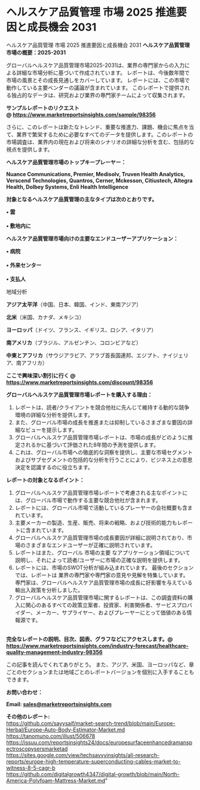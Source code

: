 # ヘルスケア品質管理 市場 2025 推進要因と成長機会 2031
ヘルスケア品質管理 市場 2025 推進要因と成長機会 2031
<strong><b>ヘルスケア品質管理市場の概要：2025-2031</b></strong>

グローバルヘルスケア品質管理市場2025-2031は、業界の専門家からの入力による詳細な市場分析に基づいて作成されています。 レポートは、今後数年間で市場の風景とその成長見通しをカバーしています。 レポートには、この市場で動作している主要ベンダーの議論が含まれています。 このレポートで提供される独占的なデータは、研究および業界の専門家チームによって収集されます。

<strong>サンプルレポートのリクエスト @ <a href=https://www.marketreportsinsights.com/sample/98356>https://www.marketreportsinsights.com/sample/98356</a></strong>

さらに、このレポートは新たなトレンド、重要な推進力、課題、機会に焦点を当て、業界で繁栄するために必要なすべてのデータを提供します。このレポートの市場調査は、業界内の現在および将来のシナリオの詳細な分析を含む、包括的な視点を提供します。

<strong>ヘルスケア品質管理市場のトップキープレーヤー：</strong>

<strong>Nuance Communications, Premier, Medisolv, Truven Health Analytics, Verscend Technologies, Quantros, Cerner, Mckesson, Citiustech, Altegra Health, Dolbey Systems, Enli Health Intelligence</strong>

<strong><b>対象となるヘルスケア品質管理の主なタイプは次のとおりです。</b></strong>

<strong>• 雲<br><br>• 敷地内に</strong>

<strong><b>ヘルスケア品質管理市場向けの主要なエンドユーザーアプリケーション：</b></strong>

<strong>• 病院<br><br>• 外来センター<br><br>• 支払人</strong>

 地域分析

<strong><b>アジア太平洋</b></strong>（中国、日本、韓国、インド、東南アジア）

<strong><b>北米</b></strong>（米国、カナダ、メキシコ）

<strong><b>ヨーロッパ</b></strong>（ドイツ、フランス、イギリス、ロシア、イタリア）

<strong><b>南アメリカ</b></strong>（ブラジル、アルゼンチン、コロンビアなど）

<strong><b>中東とアフリカ</b></strong>（サウジアラビア、アラブ首長国連邦、エジプト、ナイジェリア、南アフリカ）

<strong>ここで興味深い割引に行く @ <a href=https://www.marketreportsinsights.com/discount/98356>https://www.marketreportsinsights.com/discount/98356</a></strong>

<strong><b>グローバルヘルスケア品質管理市場レポートを購入する理由：</b></strong>
<ol>
  <li>レポートは、読者/クライアントを競合他社に先んじて維持する動的な競争環境の詳細な分析を提供します。</li>
  <li>また、グローバル市場の成長を推進または抑制しているさまざまな要因の詳細なビューを提示します。</li>
  <li>グローバルヘルスケア品質管理市場レポートは、市場の成長がどのように推定されるかに基づいて評価された8年間の予測を提供します。</li>
  <li>これは、グローバル市場への徹底的な洞察を提供し、主要な市場セグメントおよびサブセグメントの包括的な分析を行うことにより、ビジネス上の意思決定を認識するのに役立ちます。</li>
</ol>
<strong><b>レポートの対象となるポイント：</b></strong>
<ol>
  <li>グローバルヘルスケア品質管理市場レポートで考慮される主なポイントには、グローバル市場で動作する主要な競合他社が含まれます。</li>
  <li>レポートには、グローバル市場で活動しているプレーヤーの会社概要も含まれています。</li>
  <li>主要メーカーの製造、生産、販売、将来の戦略、および技術的能力もレポートに含まれています。</li>
  <li>グローバルヘルスケア品質管理市場の成長要因が詳細に説明されており、市場のさまざまなエンドユーザーが正確に説明されています。</li>
  <li>レポートはまた、グローバル 市場の主要 なアプリケーション領域について説明し、それによって読者/ユーザーに市場の正確な説明を提供します。</li>
  <li>レポートには、市場のSWOT分析が組み込まれています。 最後のセクションでは、レポートは 業界の専門家や専門家の意見や見解を特集しています。 専門家は、グローバルヘルスケア品質管理市場の成長に好影響を与えている輸出入政策を分析しました。</li>
  <li>グローバルヘルスケア品質管理市場に関するレポートは、この調査資料の購入に関心のあるすべての政策立案者、投資家、利害関係者、サービスプロバイダー、メーカー、サプライヤー、およびプレーヤーにとって価値のある情報源です。</li>
</ol><br>
<strong>完全なレポートの説明、目次、図表、グラフなどにアクセスします。@ <a href=https://www.marketreportsinsights.com/industry-forecast/healthcare-quality-management-industry-98356>https://www.marketreportsinsights.com/industry-forecast/healthcare-quality-management-industry-98356</a></strong>

この記事を読んでくれてありがとう。 また、アジア、米国、ヨーロッパなど、章ごとのセクションまたは地域ごとのレポートバージョンを個別に入手することもできます。

<strong><b>お問い合わせ：</b></strong>

<strong>Email: </strong><a href=mailto:sales@marketreportsinsights.com><strong>sales@marketreportsinsights.com</strong></a>

<strong>その他のレポート:</strong>
<br>
<a href=https://github.com/sayysaif/market-search-trend/blob/main/Europe-Herbal/Europe-Auto-Body-Estimator-Market.md>https://github.com/sayysaif/market-search-trend/blob/main/Europe-Herbal/Europe-Auto-Body-Estimator-Market.md</a>
<br>
<a href=https://tanomuno.com/illust/506678>https://tanomuno.com/illust/506678</a>
<br>
<a href=https://issuu.com/reportsinsights24/docs/europesurfaceenhancedramanspectroscopysersmarketad>https://issuu.com/reportsinsights24/docs/europesurfaceenhancedramanspectroscopysersmarketad</a>
<br>
<a href=https://sites.google.com/view/techsavvyinsights/all-research-reports/europe-high-temperature-superconducting-cables-market-to-witness-8-5-cagr-b>https://sites.google.com/view/techsavvyinsights/all-research-reports/europe-high-temperature-superconducting-cables-market-to-witness-8-5-cagr-b</a>
<br>
<a href=https://github.com/digitalgrowth4347/digital-growth/blob/main/North-America-Polyfoam-Mattress-Market.md>https://github.com/digitalgrowth4347/digital-growth/blob/main/North-America-Polyfoam-Mattress-Market.md</a>"
